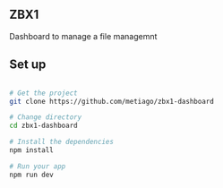 ## ZBX1

Dashboard to manage a file managemnt

## Set up

```bash

# Get the project
git clone https://github.com/metiago/zbx1-dashboard

# Change directory
cd zbx1-dashboard

# Install the dependencies
npm install

# Run your app
npm run dev 

